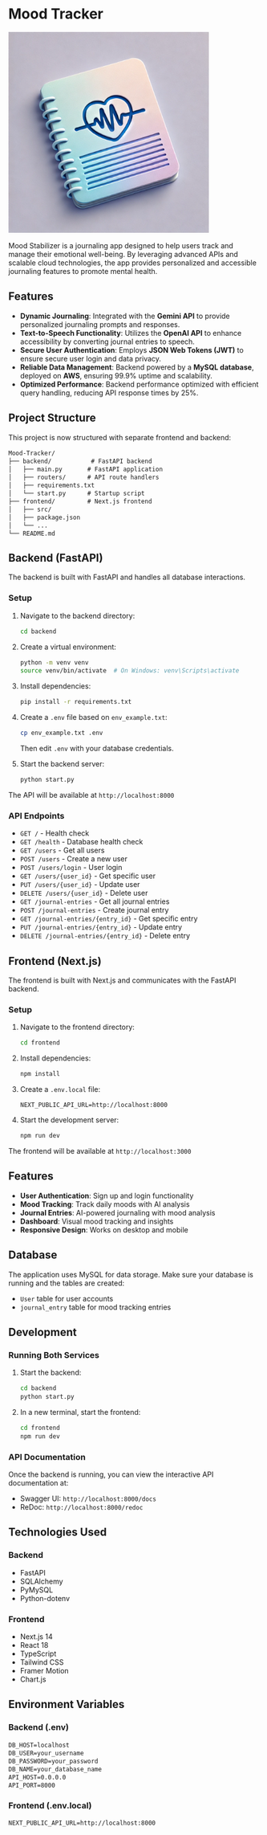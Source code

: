 # Mood Tracker

<img src="https://raw.githubusercontent.com/khmorad/csvStore/refs/heads/main/f09c8fa2-674d-41d8-a8ca-e7c39f0ccf7e.webp" alt="Mood Stabilizer" width="400" />

Mood Stabilizer is a journaling app designed to help users track and manage their emotional well-being. By leveraging advanced APIs and scalable cloud technologies, the app provides personalized and accessible journaling features to promote mental health.

## Features

- **Dynamic Journaling**: Integrated with the **Gemini API** to provide personalized journaling prompts and responses.
- **Text-to-Speech Functionality**: Utilizes the **OpenAI API** to enhance accessibility by converting journal entries to speech.
- **Secure User Authentication**: Employs **JSON Web Tokens (JWT)** to ensure secure user login and data privacy.
- **Reliable Data Management**: Backend powered by a **MySQL database**, deployed on **AWS**, ensuring 99.9% uptime and scalability.
- **Optimized Performance**: Backend performance optimized with efficient query handling, reducing API response times by 25%.

## Project Structure

This project is now structured with separate frontend and backend:

```
Mood-Tracker/
├── backend/           # FastAPI backend
│   ├── main.py       # FastAPI application
│   ├── routers/      # API route handlers
│   ├── requirements.txt
│   └── start.py      # Startup script
├── frontend/         # Next.js frontend
│   ├── src/
│   ├── package.json
│   └── ...
└── README.md
```

## Backend (FastAPI)

The backend is built with FastAPI and handles all database interactions.

### Setup

1. Navigate to the backend directory:

   ```bash
   cd backend
   ```

2. Create a virtual environment:

   ```bash
   python -m venv venv
   source venv/bin/activate  # On Windows: venv\Scripts\activate
   ```

3. Install dependencies:

   ```bash
   pip install -r requirements.txt
   ```

4. Create a `.env` file based on `env_example.txt`:

   ```bash
   cp env_example.txt .env
   ```

   Then edit `.env` with your database credentials.

5. Start the backend server:
   ```bash
   python start.py
   ```

The API will be available at `http://localhost:8000`

### API Endpoints

- `GET /` - Health check
- `GET /health` - Database health check
- `GET /users` - Get all users
- `POST /users` - Create a new user
- `POST /users/login` - User login
- `GET /users/{user_id}` - Get specific user
- `PUT /users/{user_id}` - Update user
- `DELETE /users/{user_id}` - Delete user
- `GET /journal-entries` - Get all journal entries
- `POST /journal-entries` - Create journal entry
- `GET /journal-entries/{entry_id}` - Get specific entry
- `PUT /journal-entries/{entry_id}` - Update entry
- `DELETE /journal-entries/{entry_id}` - Delete entry

## Frontend (Next.js)

The frontend is built with Next.js and communicates with the FastAPI backend.

### Setup

1. Navigate to the frontend directory:

   ```bash
   cd frontend
   ```

2. Install dependencies:

   ```bash
   npm install
   ```

3. Create a `.env.local` file:

   ```
   NEXT_PUBLIC_API_URL=http://localhost:8000
   ```

4. Start the development server:
   ```bash
   npm run dev
   ```

The frontend will be available at `http://localhost:3000`

## Features

- **User Authentication**: Sign up and login functionality
- **Mood Tracking**: Track daily moods with AI analysis
- **Journal Entries**: AI-powered journaling with mood analysis
- **Dashboard**: Visual mood tracking and insights
- **Responsive Design**: Works on desktop and mobile

## Database

The application uses MySQL for data storage. Make sure your database is running and the tables are created:

- `User` table for user accounts
- `journal_entry` table for mood tracking entries

## Development

### Running Both Services

1. Start the backend:

   ```bash
   cd backend
   python start.py
   ```

2. In a new terminal, start the frontend:
   ```bash
   cd frontend
   npm run dev
   ```

### API Documentation

Once the backend is running, you can view the interactive API documentation at:

- Swagger UI: `http://localhost:8000/docs`
- ReDoc: `http://localhost:8000/redoc`

## Technologies Used

### Backend

- FastAPI
- SQLAlchemy
- PyMySQL
- Python-dotenv

### Frontend

- Next.js 14
- React 18
- TypeScript
- Tailwind CSS
- Framer Motion
- Chart.js

## Environment Variables

### Backend (.env)

```
DB_HOST=localhost
DB_USER=your_username
DB_PASSWORD=your_password
DB_NAME=your_database_name
API_HOST=0.0.0.0
API_PORT=8000
```

### Frontend (.env.local)

```
NEXT_PUBLIC_API_URL=http://localhost:8000
```
